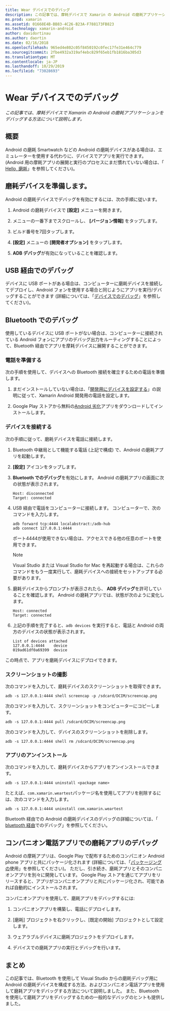 ```yaml
---
title: Wear デバイスでのデバッグ
description: この記事では、摩耗デバイスで Xamarin の Android の磨耗アプリケーションをデバッグする方法について説明します。
ms.prod: xamarin
ms.assetid: 01668E4B-BB83-4C26-B23A-F788173FB823
ms.technology: xamarin-android
author: davidortinau
ms.author: daortin
ms.date: 02/16/2018
ms.openlocfilehash: 965ed4e802c05f8450192c0fec17fe31e464c779
ms.sourcegitcommit: 2fbe4932a319af4ebc829f65eb1fb1816ba305d3
ms.translationtype: MT
ms.contentlocale: ja-JP
ms.lasthandoff: 10/29/2019
ms.locfileid: "73028693"
---
```

# <a name="debug-on-a-wear-device"></a>Wear デバイスでのデバッグ

_この記事では、摩耗デバイスで Xamarin の Android の磨耗アプリケーションをデバッグする方法について説明します。_

## <a name="overview"></a>概要

Android の磨耗 Smartwatch などの Android の磨耗デバイスがある場合は、エミュレーターを使用する代わりに、デバイスでアプリを実行できます。 (Android 用の摩耗アプリの展開と実行のプロセスにまだ慣れていない場合は、「 [Hello, 磨耗](~/android/wear/get-started/hello-wear.md)」を参照してください)。

## <a name="prepare-the-wear-device"></a>磨耗デバイスを準備します。

Android の磨耗デバイスでデバッグを有効にするには、次の手順に従います。

1. Android の磨耗デバイスで **[設定]** メニューを開きます。

2. メニューの一番下までスクロールし、 **[バージョン情報]** をタップします。

3. ビルド番号を7回タップします。

4. **[設定]** メニューの **[開発者オプション]** をタップします。

5. **ADB デバッグ**が有効になっていることを確認します。

## <a name="debugging-over-usb"></a>USB 経由でのデバッグ

デバイスに USB ポートがある場合は、コンピューターに磨耗デバイスを接続してデプロイし、Android フォンを使用する場合と同じようにアプリを実行/デバッグすることができます (詳細については、「[デバイスでのデバッグ](~/android/deploy-test/debugging/debug-on-device.md)」を参照してください)。

## <a name="debugging-over-bluetooth"></a>Bluetooth でのデバッグ

使用しているデバイスに USB ポートがない場合は、コンピューターに接続されている Android フォンにアプリのデバッグ出力をルーティングすることによって、Bluetooth 経由でアプリを摩耗デバイスに展開することができます。 

### <a name="prepare-your-phone"></a>電話を準備する

次の手順を使用して、デバイスへの Bluetooth 接続を確立するための電話を準備します。 

1. まだインストールしていない場合は、「[開発用にデバイスを設定する](~/android/get-started/installation/set-up-device-for-development.md)」の説明に従って、Xamarin Android 開発用の電話を設定します。

2. Google Play ストアから無料の[Android 劣化](https://play.google.com/store/apps/details?id=com.google.android.wearable.app)アプリをダウンロードしてインストールします。

### <a name="connect-the-device"></a>デバイスを接続する

次の手順に従って、磨耗デバイスを電話に接続します。

1. Bluetooth 中継局として機能する電話 (上記で構成) で、Android の磨耗アプリを起動します。 

2. **[設定]** アイコンをタップします。

3. **Bluetooth でのデバッグ**を有効にします。 Android の磨耗アプリの画面に次の状態が表示されます。

    ```
    Host: disconnected
    Target: connected
    ```

4. USB 経由で電話をコンピューターに接続します。 コンピューターで、次のコマンドを入力します。

    ```shell
    adb forward tcp:4444 localabstract:/adb-hub
    adb connect 127.0.0.1:4444
    ```

    ポート4444が使用できない場合は、アクセスできる他の任意のポートを使用できます。 

    > [!NOTE]
    > Visual Studio または Visual Studio for Mac を再起動する場合は、これらのコマンドをもう一度実行して、磨耗デバイスへの接続をセットアップする必要があります。

5. 磨耗デバイスからプロンプトが表示されたら、 **ADB デバッグ**を許可していることを確認します。 Android の磨耗アプリでは、状態が次のように変化します。

    ```
    Host: connected
    Target: connected
    ```

6. 上記の手順を完了すると、`adb devices` を実行すると、電話と Android の両方のデバイスの状態が表示されます。

    ```
    List of devices attached
    127.0.0.1:4444    device
    019ad61df0a69399  device
    ```

この時点で、アプリを磨耗デバイスにデプロイできます。

<a name="screenshots" />

### <a name="taking-screenshots"></a>スクリーンショットの撮影

次のコマンドを入力して、磨耗デバイスのスクリーンショットを取得できます。 

```shell
adb -s 127.0.0.1:4444 shell screencap -p /sdcard/DCIM/screencap.png
```

次のコマンドを入力して、スクリーンショットをコンピューターにコピーします。

```shell
adb -s 127.0.0.1:4444 pull /sdcard/DCIM/screencap.png
```

次のコマンドを入力して、デバイスのスクリーンショットを削除します。

```shell
adb -s 127.0.0.1:4444 shell rm /sdcard/DCIM/screencap.png
```

### <a name="uninstalling-an-app"></a>アプリのアンインストール

次のコマンドを入力して、磨耗デバイスからアプリをアンインストールできます。

```shell
adb -s 127.0.0.1:4444 uninstall <package name>
```

たとえば、`com.xamarin.weartest`パッケージ名を使用してアプリを削除するには、次のコマンドを入力します。

```shell
adb -s 127.0.0.1:4444 uninstall com.xamarin.weartest
```

Bluetooth 経由での Android の磨耗デバイスのデバッグの詳細については、「 [bluetooth 経由](https://developer.android.com/training/wearables/apps/bt-debugging.html)でのデバッグ」を参照してください。

## <a name="debugging-a-wear-app-with-a-companion-phone-app"></a>コンパニオン電話アプリでの磨耗アプリのデバッグ

Android の摩耗アプリは、Google Play で配布するためのコンパニオン Android phone アプリと共にパッケージ化されます (詳細については、「[パッケージングの](~/android/wear/deploy-test/packaging.md)使用」を参照してください)。 ただし、引き続き、磨耗アプリとそのコンパニオンアプリを別々に開発しています。 Google Play ストアを通じてアプリをリリースすると、アプリがコンパニオンアプリと共にパッケージ化され、可能であれば自動的にインストールされます。

コンパニオンアプリを使用して、磨耗アプリをデバッグするには: 

1. コンパニオンアプリを構築し、電話にデプロイします。

2. [磨耗] プロジェクトを右クリックし、[既定の開始] プロジェクトとして設定します。

3. ウェアラブルデバイスに磨耗プロジェクトをデプロイします。

4. デバイスでの磨耗アプリの実行とデバッグを行います。

## <a name="summary"></a>まとめ

この記事では、Bluetooth を使用して Visual Studio からの磨耗デバッグ用に Android の磨耗デバイスを構成する方法、およびコンパニオン電話アプリを使用して磨耗アプリをデバッグする方法について説明しました。 また、Bluetooth を使用して磨耗アプリをデバッグするための一般的なデバッグのヒントも提供しました。

